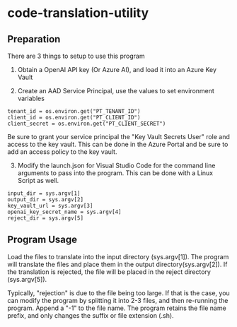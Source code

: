 # code-translation-utility

## Preparation
There are 3 things to setup to use this program

1. Obtain a OpenAI API key (Or Azure AI), and load it into an Azure Key Vault

2. Create an AAD Service Principal, use the values to set environment variables
```
tenant_id = os.environ.get("PT_TENANT_ID")
client_id = os.environ.get("PT_CLIENT_ID")
client_secret = os.environ.get("PT_CLIENT_SECRET")
```
Be sure to grant your service principal the "Key Vault Secrets User" role and access to the key vault.  This can be done in the Azure Portal and be sure to add an access policy to the key vault.

3. Modify the launch.json for Visual Studio Code for the command line arguments to pass into the program.  This can be done with a Linux Script as well.
```
input_dir = sys.argv[1]
output_dir = sys.argv[2]
key_vault_url = sys.argv[3]
openai_key_secret_name = sys.argv[4]
reject_dir = sys.argv[5]
```

## Program Usage
Load the files to translate into the input directory (sys.argv[1]).  The program will translate the files and place them in the output directory(sys.argv[2]).  If the translation is rejected, the file will be placed in the reject directory (sys.argv[5]).

Typically, "rejection" is due to the file being too large.  If that is the case, you can modify the program by splitting it into 2-3 files, and then re-running the program.  Append a "-1" to the file name.  The program retains the file name prefix, and only changes the suffix or file extension (.sh).